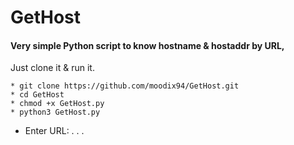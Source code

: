 # GetHost

#### Very simple Python script to know hostname & hostaddr by URL,  
Just clone it & run it.
>
    * git clone https://github.com/moodix94/GetHost.git
    * cd GetHost
    * chmod +x GetHost.py
    * python3 GetHost.py
>
* Enter URL: . . .
